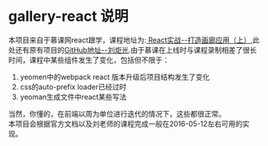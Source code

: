 # gallery-react 说明
本项目来自于慕课网react跟学，课程地址为:[
React实战--打造画廊应用（上）](http://www.imooc.com/learn/507),此处还有原有项目的[GitHub地址--刘炬光](https://github.com/materliu/gallery-by-react).由于慕课在上线时与课程录制相差了很长时间，课程中某些组件发生了变化，包括但不限于：  

1.  yeomen中的webpack react 版本升级后项目结构发生了变化  
2.  css的auto-prefix loader已经过时
3.  yeoman生成文件中react某些写法

  当然，你懂的，在前端以周为单位进行迭代的情况下，这些都很正常。   
本项目会根据官方文档以及刘老师的课程完成一般在2016-05-12左右可用的实现。
